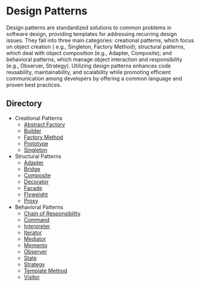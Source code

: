 # Design Patterns

Design patterns are standardized solutions to common problems in software design, providing templates for addressing
recurring design issues. They fall into three main categories: creational patterns, which focus on object creation (
e.g., Singleton, Factory Method); structural patterns, which deal with object composition (e.g., Adapter, Composite);
and behavioral patterns, which manage object interaction and responsibility (e.g., Observer, Strategy). Utilizing design
patterns enhances code reusability, maintainability, and scalability while promoting efficient communication among
developers by offering a common language and proven best practices.

## Directory

- Creational Patterns
    - [Abstract Factory](./abstract-factory)
    - [Builder](./builder)
    - [Factory Method](./factory-method)
    - [Prototype](./prototype)
    - [Singleton](./singleton)
- Structural Patterns
    - [Adapter](./adapter)
    - [Bridge](./bridge)
    - [Composite](./composite)
    - [Decorator](./decorator)
    - [Facade](./facade)
    - [Flyweight](./flyweight)
    - [Proxy](./proxy)
- Behavioral Patterns
    - [Chain of Responsibility](./chain-of-responsibility)
    - [Command](./command)
    - [Interpreter](./interpreter)
    - [Iterator](./iterator)
    - [Mediator](./mediator)
    - [Memento](./memento)
    - [Observer](./observer)
    - [State](./state)
    - [Strategy](./strategy)
    - [Template Method](./template-method)
    - [Visitor](./visitor)
